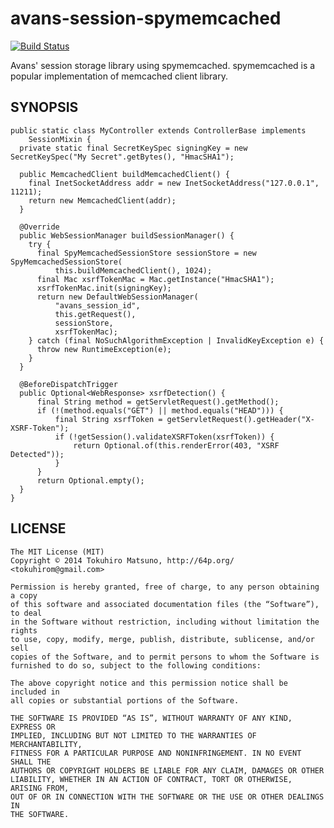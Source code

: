 # avans-session-spymemcached

[![Build Status](https://travis-ci.org/tokuhirom/avans-session-spymemcached.svg?branch=master)](https://travis-ci.org/tokuhirom/avans-session-spymemcached)

Avans' session storage library using spymemcached.
spymemcached is a popular implementation of memcached client library.

## SYNOPSIS

    public static class MyController extends ControllerBase implements
        SessionMixin {
      private static final SecretKeySpec signingKey = new SecretKeySpec("My Secret".getBytes(), "HmacSHA1");

      public MemcachedClient buildMemcachedClient() {
        final InetSocketAddress addr = new InetSocketAddress("127.0.0.1", 11211);
        return new MemcachedClient(addr);
      }

      @Override
      public WebSessionManager buildSessionManager() {
        try {
          final SpyMemcachedSessionStore sessionStore = new SpyMemcachedSessionStore(
              this.buildMemcachedClient(), 1024);
          final Mac xsrfTokenMac = Mac.getInstance("HmacSHA1");
          xsrfTokenMac.init(signingKey);
          return new DefaultWebSessionManager(
              "avans_session_id",
              this.getRequest(),
              sessionStore,
              xsrfTokenMac);
        } catch (final NoSuchAlgorithmException | InvalidKeyException e) {
          throw new RuntimeException(e);
        }
      }
      
      @BeforeDispatchTrigger
      public Optional<WebResponse> xsrfDetection() {
          final String method = getServletRequest().getMethod();
          if (!(method.equals("GET") || method.equals("HEAD"))) {
              final String xsrfToken = getServletRequest().getHeader("X-XSRF-Token");
              if (!getSession().validateXSRFToken(xsrfToken)) {
                  return Optional.of(this.renderError(403, "XSRF Detected"));
              }
          }
          return Optional.empty();
      }
    }

## LICENSE

    The MIT License (MIT)
    Copyright © 2014 Tokuhiro Matsuno, http://64p.org/ <tokuhirom@gmail.com>

    Permission is hereby granted, free of charge, to any person obtaining a copy
    of this software and associated documentation files (the “Software”), to deal
    in the Software without restriction, including without limitation the rights
    to use, copy, modify, merge, publish, distribute, sublicense, and/or sell
    copies of the Software, and to permit persons to whom the Software is
    furnished to do so, subject to the following conditions:

    The above copyright notice and this permission notice shall be included in
    all copies or substantial portions of the Software.

    THE SOFTWARE IS PROVIDED “AS IS”, WITHOUT WARRANTY OF ANY KIND, EXPRESS OR
    IMPLIED, INCLUDING BUT NOT LIMITED TO THE WARRANTIES OF MERCHANTABILITY,
    FITNESS FOR A PARTICULAR PURPOSE AND NONINFRINGEMENT. IN NO EVENT SHALL THE
    AUTHORS OR COPYRIGHT HOLDERS BE LIABLE FOR ANY CLAIM, DAMAGES OR OTHER
    LIABILITY, WHETHER IN AN ACTION OF CONTRACT, TORT OR OTHERWISE, ARISING FROM,
    OUT OF OR IN CONNECTION WITH THE SOFTWARE OR THE USE OR OTHER DEALINGS IN
    THE SOFTWARE.

